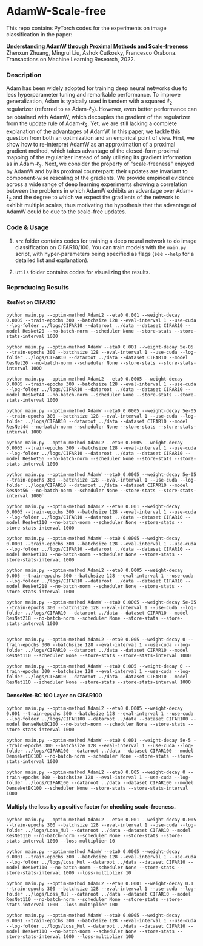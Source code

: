 # AdamW-Scale-free

This repo contains PyTorch codes for the experiments on image classification in the paper:

**[Understanding AdamW through Proximal Methods and Scale-freeness](https://arxiv.org/abs/2202.00089)**  
Zhenxun Zhuang, Mingrui Liu, Ashok Cutkosky, Francesco Orabona. Transactions on Machine Learning Research, 2022.

### Description

Adam has been widely adopted for training deep neural networks due to less hyperparameter tuning and remarkable performance. To improve generalization, Adam is typically used in tandem with a squared &ell;<sub>2</sub> regularizer (referred to as Adam-&ell;<sub>2</sub>). However, even better performance can be obtained with AdamW, which decouples the gradient of the regularizer from the update rule of Adam-&ell;<sub>2</sub>. Yet, we are still lacking a complete explanation of the advantages of AdamW. In this paper, we tackle this question from both an optimization and an empirical point of view. First, we show how to re-interpret AdamW as an approximation of a proximal gradient method, which takes advantage of the closed-form proximal mapping of the regularizer instead of only utilizing its gradient information as in Adam-&ell;<sub>2</sub>. Next, we consider the property of "scale-freeness" enjoyed by AdamW and by its proximal counterpart: their updates are invariant to component-wise rescaling of the gradients. We provide empirical evidence across a wide range of deep learning experiments showing a correlation between the problems in which AdamW exhibits an advantage over Adam-&ell;<sub>2</sub> and the degree to which we expect the gradients of the network to exhibit multiple scales, thus motivating the hypothesis that the advantage of AdamW could be due to the scale-free updates.

### Code & Usage

1. `src` folder contains codes for training a deep neural network to do image classification on CIFAR10/100. You can train models with the `main.py` script, with hyper-parameters being specified as flags (see `--help` for a detailed list and explanation).

2. `utils` folder contains codes for visualizing the results.

### Reproducing Results

#### ResNet on CIFAR10
```
python main.py --optim-method AdamL2 --eta0 0.001 --weight-decay 0.0005 --train-epochs 300 --batchsize 128 --eval-interval 1 --use-cuda --log-folder ../logs/CIFAR10 --dataroot ../data --dataset CIFAR10 --model ResNet20 --no-batch-norm --scheduler None --store-stats --store-stats-interval 1000

python main.py --optim-method AdamW --eta0 0.001 --weight-decay 5e-05 --train-epochs 300 --batchsize 128 --eval-interval 1 --use-cuda --log-folder ../logs/CIFAR10 --dataroot ../data --dataset CIFAR10 --model ResNet20 --no-batch-norm --scheduler None --store-stats --store-stats-interval 1000

python main.py --optim-method AdamL2 --eta0 0.0005 --weight-decay 0.0005 --train-epochs 300 --batchsize 128 --eval-interval 1 --use-cuda --log-folder ../logs/CIFAR10 --dataroot ../data --dataset CIFAR10 --model ResNet44 --no-batch-norm --scheduler None --store-stats --store-stats-interval 1000

python main.py --optim-method AdamW --eta0 0.0005 --weight-decay 5e-05 --train-epochs 300 --batchsize 128 --eval-interval 1 --use-cuda --log-folder ../logs/CIFAR10 --dataroot ../data --dataset CIFAR10 --model ResNet44 --no-batch-norm --scheduler None --store-stats --store-stats-interval 1000

python main.py --optim-method AdamL2 --eta0 0.0005 --weight-decay 0.0005 --train-epochs 300 --batchsize 128 --eval-interval 1 --use-cuda --log-folder ../logs/CIFAR10 --dataroot ../data --dataset CIFAR10 --model ResNet56 --no-batch-norm --scheduler None --store-stats --store-stats-interval 1000

python main.py --optim-method AdamW --eta0 0.0005 --weight-decay 5e-05 --train-epochs 300 --batchsize 128 --eval-interval 1 --use-cuda --log-folder ../logs/CIFAR10 --dataroot ../data --dataset CIFAR10 --model ResNet56 --no-batch-norm --scheduler None --store-stats --store-stats-interval 1000`

python main.py --optim-method AdamL2 --eta0 0.001 --weight-decay 0.0005 --train-epochs 300 --batchsize 128 --eval-interval 1 --use-cuda --log-folder ../logs/CIFAR10 --dataroot ../data --dataset CIFAR10 --model ResNet110 --no-batch-norm --scheduler None --store-stats --store-stats-interval 1000

python main.py --optim-method AdamW --eta0 0.0005 --weight-decay 0.0001 --train-epochs 300 --batchsize 128 --eval-interval 1 --use-cuda --log-folder ../logs/CIFAR10 --dataroot ../data --dataset CIFAR10 --model ResNet110 --no-batch-norm --scheduler None --store-stats --store-stats-interval 1000

python main.py --optim-method AdamL2 --eta0 0.0005 --weight-decay 0.005 --train-epochs 300 --batchsize 128 --eval-interval 1 --use-cuda --log-folder ../logs/CIFAR10 --dataroot ../data --dataset CIFAR10 --model ResNet218 --no-batch-norm --scheduler None --store-stats --store-stats-interval 1000

python main.py --optim-method AdamW --eta0 0.0005 --weight-decay 5e-05 --train-epochs 300 --batchsize 128 --eval-interval 1 --use-cuda --log-folder ../logs/CIFAR10 --dataroot ../data --dataset CIFAR10 --model ResNet218 --no-batch-norm --scheduler None --store-stats --store-stats-interval 1000


python main.py --optim-method AdamL2 --eta0 0.005 --weight-decay 0 --train-epochs 300 --batchsize 128 --eval-interval 1 --use-cuda --log-folder ../logs/CIFAR10 --dataroot ../data --dataset CIFAR10 --model ResNet110 --scheduler None --store-stats --store-stats-interval 1000

python main.py --optim-method AdamW --eta0 0.005 --weight-decay 0 --train-epochs 300 --batchsize 128 --eval-interval 1 --use-cuda --log-folder ../logs/CIFAR10 --dataroot ../data --dataset CIFAR10 --model ResNet110 --scheduler None --store-stats --store-stats-interval 1000
```

#### DenseNet-BC 100 Layer on CIFAR100
```
python main.py --optim-method AdamL2 --eta0 0.0005 --weight-decay 0.001 --train-epochs 300 --batchsize 128 --eval-interval 1 --use-cuda --log-folder ../logs/CIFAR100 --dataroot ../data --dataset CIFAR100 --model DenseNetBC100 --no-batch-norm --scheduler None --store-stats --store-stats-interval 1000

python main.py --optim-method AdamW --eta0 0.001 --weight-decay 5e-5 --train-epochs 300 --batchsize 128 --eval-interval 1 --use-cuda --log-folder ../logs/CIFAR100 --dataroot ../data --dataset CIFAR100 --model DenseNetBC100 --no-batch-norm --scheduler None --store-stats --store-stats-interval 1000

python main.py --optim-method AdamL2 --eta0 0.005 --weight-decay 0 --train-epochs 300 --batchsize 128 --eval-interval 1 --use-cuda --log-folder ../logs/CIFAR100 --dataroot ../data --dataset CIFAR100 --model DenseNetBC100 --scheduler None --store-stats --store-stats-interval 1000
```

#### Multiply the loss by a positive factor for checking scale-freeness.
```
python main.py --optim-method AdamL2 --eta0 0.001 --weight-decay 0.005 --train-epochs 300 --batchsize 128 --eval-interval 1 --use-cuda --log-folder ../logs/Loss_Mul --dataroot ../data --dataset CIFAR10 --model ResNet110 --no-batch-norm --scheduler None --store-stats --store-stats-interval 1000 --loss-multiplier 10

python main.py --optim-method AdamW --eta0 0.0005 --weight-decay 0.0001 --train-epochs 300 --batchsize 128 --eval-interval 1 --use-cuda --log-folder ../logs/Loss_Mul --dataroot ../data --dataset CIFAR10 --model ResNet110 --no-batch-norm --scheduler None --store-stats --store-stats-interval 1000 --loss-multiplier 10

python main.py --optim-method AdamL2 --eta0 0.0001 --weight-decay 0.1 --train-epochs 300 --batchsize 128 --eval-interval 1 --use-cuda --log-folder ../logs/Loss_Mul --dataroot ../data --dataset CIFAR10 --model ResNet110 --no-batch-norm --scheduler None --store-stats --store-stats-interval 1000 --loss-multiplier 100

python main.py --optim-method AdamW --eta0 0.0005 --weight-decay 0.0001 --train-epochs 300 --batchsize 128 --eval-interval 1 --use-cuda --log-folder ../logs/Loss_Mul --dataroot ../data --dataset CIFAR10 --model ResNet110 --no-batch-norm --scheduler None --store-stats --store-stats-interval 1000 --loss-multiplier 100
```
